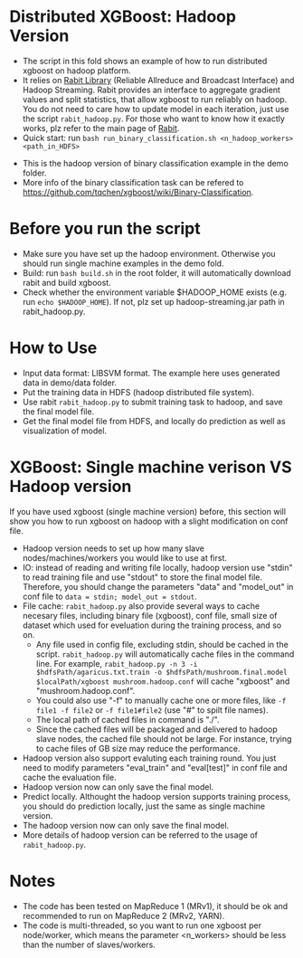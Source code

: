 Distributed XGBoost: Hadoop Version
====
*  The script in this fold shows an example of how to run distributed xgboost on hadoop platform.
*  It relies on [Rabit Library](https://github.com/tqchen/rabit) (Reliable Allreduce and Broadcast Interface) and Hadoop Streaming. Rabit provides an interface to aggregate gradient values and split statistics, that allow xgboost to run reliably on hadoop. You do not need to care how to update model in each iteration, just use the script ```rabit_hadoop.py```. For those who want to know how it exactly works, plz refer to the main page of [Rabit](https://github.com/tqchen/rabit).
*  Quick start: run ```bash run_binary_classification.sh <n_hadoop_workers> <path_in_HDFS>```
  - This is the hadoop version of binary classification example in the demo folder.
  - More info of the binary classification task can be refered to https://github.com/tqchen/xgboost/wiki/Binary-Classification.

Before you run the script
====
* Make sure you have set up the hadoop environment. Otherwise you should run single machine examples in the demo fold.
* Build: run ```bash build.sh``` in the root folder, it will automatically download rabit and build xgboost.
* Check whether the environment variable $HADOOP_HOME exists (e.g. run ```echo $HADOOP_HOME```). If not, plz set up hadoop-streaming.jar path in rabit_hadoop.py. 
 
How to Use
====
* Input data format: LIBSVM format. The example here uses generated data in demo/data folder.
* Put the training data in HDFS (hadoop distributed file system).
* Use rabit ```rabit_hadoop.py``` to submit training task to hadoop, and save the final model file.
* Get the final model file from HDFS, and locally do prediction as well as visualization of model.

XGBoost: Single machine verison VS Hadoop version
====
If you have used xgboost (single machine version) before, this section will show you how to run xgboost on hadoop with a slight modification on conf file.
* Hadoop version needs to set up how many slave nodes/machines/workers you would like to use at first. 
* IO: instead of reading and writing file locally, hadoop version use "stdin" to read training file and use "stdout" to store the final model file. Therefore, you should change the parameters "data" and "model_out" in conf file to ```data = stdin; model_out = stdout```.
* File cache: ```rabit_hadoop.py``` also provide several ways to cache necesary files, including binary file (xgboost), conf file, small size of dataset which used for eveluation during the training process, and so on.
  - Any file used in config file, excluding stdin, should be cached in the script. ```rabit_hadoop.py``` will automatically cache files in the command line. For example, ```rabit_hadoop.py -n 3 -i $hdfsPath/agaricus.txt.train -o $hdfsPath/mushroom.final.model $localPath/xgboost mushroom.hadoop.conf``` will cache "xgboost" and "mushroom.hadoop.conf".
  - You could also use "-f" to manually cache one or more files, like ```-f file1 -f file2``` or ```-f file1#file2``` (use "#" to spilt file names).
  - The local path of cached files in command is "./".
  - Since the cached files will be packaged and delivered to hadoop slave nodes, the cached file should not be large. For instance, trying to cache files of GB size may reduce the performance.
* Hadoop version also support evaluting each training round. You just need to modify parameters "eval_train" and "eval[test]" in conf file and cache the evaluation file.
* Hadoop version now can only save the final model.
* Predict locally. Althought the hadoop version supports training process, you should do prediction locally, just the same as single machine version.
* The hadoop version now can only save the final model. 
* More details of hadoop version can be referred to the usage of ```rabit_hadoop.py```.  

Notes
====
* The code has been tested on MapReduce 1 (MRv1), it should be ok and recommended to run on MapReduce 2 (MRv2, YARN).
* The code is multi-threaded, so you want to run one xgboost per node/worker, which means the parameter <n_workers> should be less than the number of slaves/workers. 

